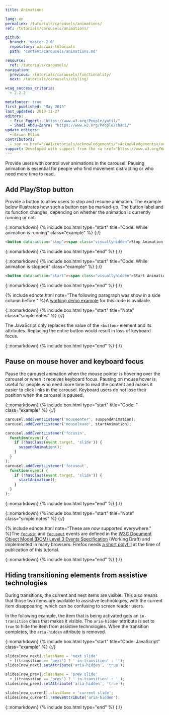 ```yaml
---
title: Animations

lang: en
permalink: /tutorials/carousels/animations/
ref: /tutorials/carousels/animations/

github:
  branch: 'master-2.0'
  repository: w3c/wai-tutorials
  path: 'content/carousels/animations.md'

resource:
  ref: /tutorials/carousels/
navigation:
  previous: /tutorials/carousels/functionality/
  next: /tutorials/carousels/styling/

wcag_success_criteria:
  - 2.2.2

metafooter: true
first_published: "May 2015"
last_updated: 2019-11-27
editors:
  - Eric Eggert: "https://www.w3.org/People/yatil/"
  - Shadi Abou-Zahra: "https://www.w3.org/People/shadi/"
update_editors:
  - Brian Elton
contributors:
  - see <a href="/WAI/tutorials/acknowledgements/">Acknowledgements</a>
support: Developed with support from the <a href="https://www.w3.org/WAI/ACT/">WAI-ACT project</a>, co-funded by the <strong>European Commission <abbr title="Information Society Technologies">IST</abbr> Programme</strong>.
---
```


Provide users with control over animations in the carousel. Pausing animation is essential for people who find movement distracting or who need more time to read.

## Add Play/Stop button

Provide a button to allow users to stop and resume animation. The example below illustrates how such a button can be marked-up. The button label and its function changes, depending on whether the animation is currently running or not.

{::nomarkdown}
{% include box.html type="start" title="Code: While animation is running" class="example" %}
{:/}

~~~html
<button data-action="stop"><span class="visuallyhidden">Stop Animation </span>￭</button>
~~~

{::nomarkdown}
{% include box.html type="end" %}
{:/}

{::nomarkdown}
{% include box.html type="start" title="Code: While animation is stopped" class="example" %}
{:/}

~~~html
<button data-action="start"><span class="visuallyhidden">Start Animation </span>▶</button>
~~~

{::nomarkdown}
{% include box.html type="end" %}
{:/}


{% include ednote.html note="The following paragraph was show in a side column before." %}A [working demo example](/tutorials/carousels/working-example/) for this code is available.

{::nomarkdown}
{% include box.html type="start" title="Note" class="simple notes" %}
{:/}

The JavaScript only replaces the value of the `<button>` element and its attributes. Replacing the entire button would result in loss of keyboard focus.

{::nomarkdown}
{% include box.html type="end" %}
{:/}

## Pause on mouse hover and keyboard focus

Pause the carousel animation when the mouse pointer is hovering over the carousel or when it receives keyboard focus. Pausing on mouse hover is useful for people who need more time to read the content and makes it easier to click links in the carousel. Keyboard users do not lose their position when the carousel is paused.

{::nomarkdown}
{% include box.html type="start" title="Code: " class="example" %}
{:/}

~~~js
carousel.addEventListener('mouseenter', suspendAnimation);
carousel.addEventListener('mouseleave', startAnimation);

carousel.addEventListener('focusin',
  function(event) {
    if (!hasClass(event.target, 'slide')) {
      suspendAnimation();
    }
  }
);
carousel.addEventListener('focusout',
  function(event) {
    if (!hasClass(event.target, 'slide')) {
      startAnimation();
    }
  }
);
~~~

{::nomarkdown}
{% include box.html type="end" %}
{:/}

{::nomarkdown}
{% include box.html type="start" title="Note" class="simple notes" %}
{:/}

{% include ednote.html note="These are now supported everywhere." %}The [`focusin`](/tutorials/carousels/https://www.w3.org/TR/DOM-Level-3-Events/#event-type-focusIn) and [`focusout`](https://www.w3.org/TR/DOM-Level-3-Events/#event-type-focusout) events are defined in the [W3C Document Object Model (DOM) Level 3 Events Specification](https://www.w3.org/TR/DOM-Level-3-Events/) (Working Draft) and implemented in many browsers. Firefox needs [a short polyfill](full-code/) at the time of publication of this tutorial.

{::nomarkdown}
{% include box.html type="end" %}
{:/}

## Hiding transitioning elements from assistive technologies

During transitions, the current and next items are visible. This also means that those two items are available to assistive technologies, with the current item disappearing, which can be confusing to screen reader users.

In the following example, the item that is being activated gets an `in-transition` class that makes it visible. The `aria-hidden` attribute is set to `true` to hide the item from assistive technologies. When the transition completes, the `aria-hidden` attribute is removed.

{::nomarkdown}
{% include box.html type="start" title="Code: JavaScript" class="example" %}
{:/}

~~~js
slides[new_next].className = 'next slide'
  + ((transition == 'next') ? ' in-transition' : '');
slides[new_next].setAttribute('aria-hidden', 'true');

slides[new_prev].className = 'prev slide'
  + ((transition == 'prev') ? ' in-transition' : '');
slides[new_prev].setAttribute('aria-hidden', 'true');

slides[new_current].className = 'current slide';
slides[new_current].removeAttribute('aria-hidden');
~~~

{::nomarkdown}
{% include box.html type="end" %}
{:/}
